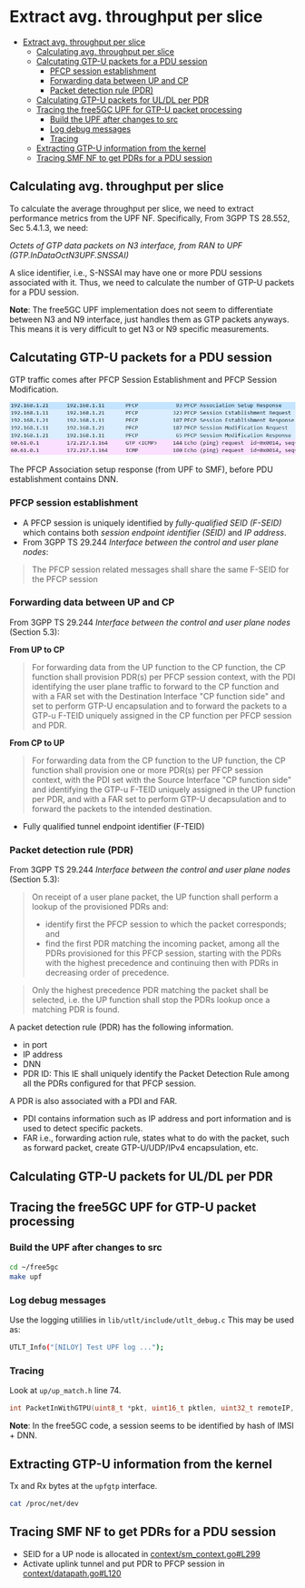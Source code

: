 
# Extract avg. throughput per slice

- [Extract avg. throughput per slice](#extract-avg-throughput-per-slice)
  - [Calculating avg. throughput per slice](#calculating-avg-throughput-per-slice)
  - [Calcutating GTP-U packets for a PDU session](#calcutating-gtp-u-packets-for-a-pdu-session)
    - [PFCP session establishment](#pfcp-session-establishment)
    - [Forwarding data between UP and CP](#forwarding-data-between-up-and-cp)
    - [Packet detection rule (PDR)](#packet-detection-rule-pdr)
  - [Calculating GTP-U packets for UL/DL per PDR](#calculating-gtp-u-packets-for-uldl-per-pdr)
  - [Tracing the free5GC UPF for GTP-U packet processing](#tracing-the-free5gc-upf-for-gtp-u-packet-processing)
    - [Build the UPF after changes to src](#build-the-upf-after-changes-to-src)
    - [Log debug messages](#log-debug-messages)
    - [Tracing](#tracing)
  - [Extracting GTP-U information from the kernel](#extracting-gtp-u-information-from-the-kernel)
  - [Tracing SMF NF to get PDRs for a PDU session](#tracing-smf-nf-to-get-pdrs-for-a-pdu-session)


## Calculating avg. throughput per slice

To calculate the average throughput per slice, we need to extract performance metrics from the UPF NF. Specifically, From 3GPP TS 28.552,  Sec 5.4.1.3, we need:

*Octets of GTP data packets on N3  interface, from RAN to UPF (GTP.InDataOctN3UPF.SNSSAI)*

A slice identifier, i.e., S-NSSAI may have one or more PDU sessions associated with it.
Thus, we need to calculate the number of GTP-U packets for a PDU session.

**Note**: The free5GC UPF implementation does not seem to differentiate between N3 and N9 interface, just handles them as GTP packets anyways. This means it is very difficult to get N3 or N9 specific measurements.

## Calcutating GTP-U packets for a PDU session


GTP traffic comes after PFCP Session Establishment and PFCP Session Modification.

![gtp-after-pfcp](images/gtp-after-pfcp.jpg)

The PFCP Association setup response (from UPF to SMF), before PDU establishment contains DNN.

### PFCP session establishment
- A PFCP session is uniquely identified by *fully-qualified SEID (F-SEID)* which contains both *session endpoint identifier (SEID)* and *IP address*. 
- From 3GPP TS 29.244 *Interface between the control and user plane nodes*:
> The PFCP session related messages shall share the same F-SEID for the PFCP session

### Forwarding data between UP and CP

From 3GPP TS 29.244 *Interface between the control and user plane nodes* (Section 5.3):

**From UP to CP**
> For forwarding data from the UP function to the CP function, the CP function shall provision PDR(s) per PFCP session context, with the PDI identifying the user plane traffic to forward to the CP function and with a FAR set with the Destination Interface "CP function side" and set to perform GTP-U encapsulation and to forward the packets to a GTP-u F-TEID uniquely assigned in the CP function per PFCP session and PDR.

**From CP to UP**
> For forwarding data from the CP function to the UP function, the CP function shall provision one or more PDR(s) per PFCP session context, with the PDI set with the Source Interface "CP function side" and identifying the GTP-u F-TEID uniquely assigned in the UP function per PDR, and with a FAR set to perform GTP-U decapsulation and to forward the packets to the intended destination.

- Fully qualified tunnel endpoint identifier (F-TEID)

### Packet detection rule (PDR)
From 3GPP TS 29.244 *Interface between the control and user plane nodes* (Section 5.3):

> On receipt of a user plane packet, the UP function shall perform a lookup of the provisioned PDRs and:
> - identify first the PFCP session to which the packet corresponds; and
> - find the first PDR matching the incoming packet, among all the PDRs provisioned for this PFCP session, starting
with the PDRs with the highest precedence and continuing then with PDRs in decreasing order of precedence.

> Only the highest precedence PDR matching the packet shall be selected, i.e. the UP function shall stop the PDRs lookup once a matching PDR is found.


A packet detection rule (PDR) has the following information.
- in port
- IP address
- DNN
- PDR ID: This IE shall uniquely identify the Packet Detection Rule among all the PDRs configured for that PFCP session.

A PDR is also associated with a PDI and FAR.
- PDI contains information such as IP address and port information and is used to detect specific packets.
- FAR i.e., forwarding action rule, states what to do with the packet, such as forward packet, create GTP-U/UDP/IPv4 encapsulation, etc.


## Calculating GTP-U packets for UL/DL per PDR



## Tracing the free5GC UPF for GTP-U packet processing

### Build the UPF after changes to src

```bash
cd ~/free5gc
make upf
```

### Log debug messages

Use the logging utililies in `lib/utlt/include/utlt_debug.c`
This may be used as:  
```bash
UTLT_Info("[NILOY] Test UPF log ...");
```

### Tracing

Look at `up/up_match.h` line 74.
```c
int PacketInWithGTPU(uint8_t *pkt, uint16_t pktlen, uint32_t remoteIP, uint16_t _remotePort, void *matchedPDR);
```

**Note**: In the free5GC code, a session seems to be identified by hash of IMSI + DNN.

## Extracting GTP-U information from the kernel








Tx and Rx bytes at the `upfgtp` interface.
```bash
cat /proc/net/dev
```

## Tracing SMF NF to get PDRs for a PDU session

- SEID for a UP node is allocated in [context/sm_context.go#L299](https://github.com/free5gc/smf/blob/3437241a3c03bbad1e88b47236fcd98b6f67333e/context/sm_context.go#L299)
- Activate uplink tunnel and put PDR to PFCP session in [context/datapath.go#L120](https://github.com/free5gc/smf/blob/3437241a3c03bbad1e88b47236fcd98b6f67333e/context/datapath.go#L120)





